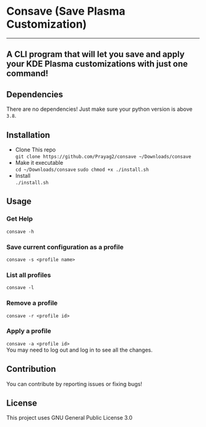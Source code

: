 # Consave (Save Plasma Customization)
---
A CLI program that will let you save and apply your KDE Plasma customizations with just one command!
---
## Dependencies
There are no dependencies! Just make sure your python version is above `3.8`.

## Installation
- Clone This repo  
`git clone https://github.com/Prayag2/consave ~/Downloads/consave`
- Make it executable  
`cd ~/Downloads/consave`
`sudo chmod +x ./install.sh`
- Install  
`./install.sh`

## Usage
### Get Help
`consave -h`
### Save current configuration as a profile
`consave -s <profile name>`
### List all profiles
`consave -l`
### Remove a profile
`consave -r <profile id>`
### Apply a profile
`consave -a <profile id>`  
You may need to log out and log in to see all the changes.  
## Contribution
You can contribute by reporting issues or fixing bugs!

## License
This project uses GNU General Public License 3.0